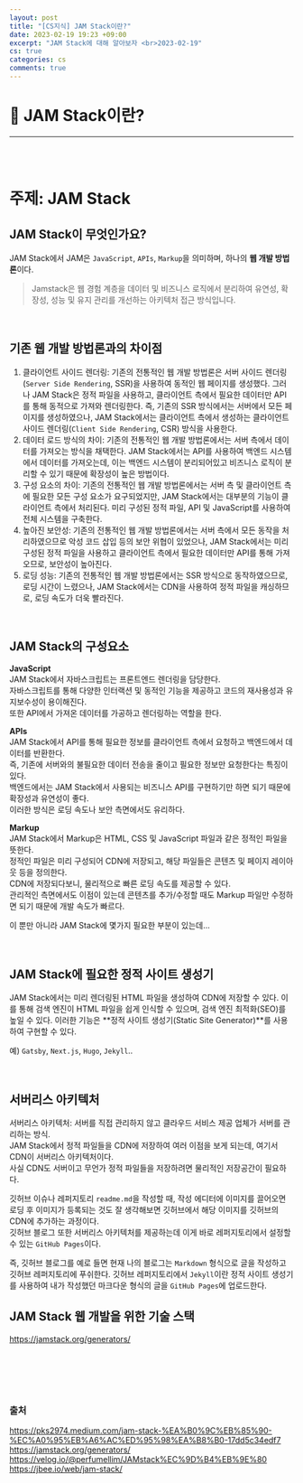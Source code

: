 ```yaml
---
layout: post
title: "[CS지식] JAM Stack이란?"
date: 2023-02-19 19:23 +09:00
excerpt: "JAM Stack에 대해 알아보자 <br>2023-02-19"
cs: true
categories: cs
comments: true
---
```


# 📌 JAM Stack이란?

---

<!-- <figure>
    <a href="/assets/img/cs/2022-08-07/server.png"><img src="/assets/img/cs/2022-08-08/server.png"></a>
    <figcaption style="text-align:center"></figcaption>
</figure> -->

<br>
<br>

# 주제: JAM Stack
## JAM Stack이 무엇인가요?
JAM Stack에서 JAM은 `JavaScript`, `APIs`, `Markup`을 의미하며, 하나의 **웹 개발 방법론**이다.  
> Jamstack은 웹 경험 계층을 데이터 및 비즈니스 로직에서 분리하여 유연성, 확장성, 성능 및 유지 관리를 개선하는 아키텍처 접근 방식입니다.


<br>

## 기존 웹 개발 방법론과의 차이점
1. 클라이언트 사이드 렌더링: 기존의 전통적인 웹 개발 방법론은 서버 사이드 렌더링(`Server Side Rendering`, SSR)을 사용하여 동적인 웹 페이지를 생성했다. 그러나 JAM Stack은 정적 파일을 사용하고, 클라이언트 측에서 필요한 데이터만 API를 통해 동적으로 가져와 렌더링한다. 즉, 기존의 SSR 방식에서는 서버에서 모든 페이지를 생성하였으나, JAM Stack에서는 클라이언트 측에서 생성하는 클라이언트 사이드 렌더링(`Client Side Rendering`, CSR) 방식을 사용한다.
2. 데이터 로드 방식의 차이: 기존의 전통적인 웹 개발 방법론에서는 서버 측에서 데이터를 가져오는 방식을 채택한다. JAM Stack에서는 API를 사용하여 백엔드 시스템에서 데이터를 가져오는데, 이는 백엔드 시스템이 분리되어있고 비즈니스 로직이 분리할 수 있기 때문에 확장성이 높은 방법이다.
3. 구성 요소의 차이: 기존의 전통적인 웹 개발 방법론에서는 서버 측 및 클라이언트 측에 필요한 모든 구성 요소가 요구되었지만, JAM Stack에서는 대부분의 기능이 클라이언트 측에서 처리된다. 미리 구성된 정적 파일, API 및 JavaScript를 사용하여 전체 시스템을 구축한다.
4. 높아진 보안성: 기존의 전통적인 웹 개발 방법론에서는 서버 측에서 모든 동작을 처리하였으므로 악성 코드 삽입 등의 보안 위협이 있었으나, JAM Stack에서는 미리 구성된 정적 파일을 사용하고 클라이언트 측에서 필요한 데이터만 API를 통해 가져오므로, 보안성이 높아진다.
5. 로딩 성능: 기존의 전통적인 웹 개발 방법론에서는 SSR 방식으로 동작하였으므로, 로딩 시간이 느렸으나, JAM Stack에서는 CDN을 사용하여 정적 파일을 캐싱하므로, 로딩 속도가 더욱 빨라진다.

<br>

## JAM Stack의 구성요소 
**JavaScript**  
JAM Stack에서 자바스크립트는 프론트엔드 렌더링을 담당한다.  
자바스크립트를 통해 다양한 인터랙션 및 동적인 기능을 제공하고 코드의 재사용성과 유지보수성이 용이해진다.  
또한 API에서 가져온 데이터를 가공하고 렌더링하는 역할을 한다.  

**APIs**  
JAM Stack에서 API를 통해 필요한 정보를 클라이언트 측에서 요청하고 백엔드에서 데이터를 반환한다.  
즉, 기존에 서버와의 불필요한 데이터 전송을 줄이고 필요한 정보만 요청한다는 특징이 있다.  
백엔드에서는 JAM Stack에서 사용되는 비즈니스 API를 구현하기만 하면 되기 때문에 확장성과 유연성이 좋다.  
이러한 방식은 로딩 속도나 보안 측면에서도 유리하다.  

**Markup**  
JAM Stack에서 Markup은 HTML, CSS 및 JavaScript 파일과 같은 정적인 파일을 뜻한다.  
정적인 파일은 미리 구성되어 CDN에 저장되고, 해당 파일들은 콘텐츠 및 페이지 레이아웃 등을 정의한다.  
CDN에 저장되다보니, 물리적으로 빠른 로딩 속도를 제공할 수 있다.  
관리적인 측면에서도 이점이 있는데 콘텐츠를 추가/수정할 때도 Markup 파일만 수정하면 되기 때문에 개발 속도가 빠르다.  

이 뿐만 아니라 JAM Stack에 몇가지 필요한 부분이 있는데...

<br>

## JAM Stack에 필요한 정적 사이트 생성기
JAM Stack에서는 미리 렌더링된 HTML 파일을 생성하여 CDN에 저장할 수 있다. 이를 통해 검색 엔진이 HTML 파일을 쉽게 인식할 수 있으며, 검색 엔진 최적화(SEO)를 높일 수 있다. 이러한 기능은 **정적 사이트 생성기(Static Site Generator)**를 사용하여 구현할 수 있다.  

예) `Gatsby`, `Next.js`, `Hugo`, `Jekyll`.. 

<br>

## 서버리스 아키텍처
서버리스 아키텍처: 서버를 직접 관리하지 않고 클라우드 서비스 제공 업체가 서버를 관리하는 방식.  
JAM Stack에서 정적 파일들을 CDN에 저장하여 여러 이점을 보게 되는데, 여기서 CDN이 서버리스 아키텍처이다.  
사실 CDN도 서버이고 무언가 정적 파일들을 저장하려면 물리적인 저장공간이 필요하다.  

깃허브 이슈나 레퍼지토리 `readme.md`을 작성할 때, 작성 에디터에 이미지를 끌어오면 로딩 후 이미지가 등록되는 것도 잘 생각해보면 깃허브에서 해당 이미지를 깃허브의 CDN에 추가하는 과정이다.  
깃허브 블로그 또한 서버리스 아키텍처를 제공하는데 이게 바로 레퍼지토리에서 설정할 수 있는 `GitHub Pages`이다.  

즉, 깃허브 블로그를 예로 들면 현재 나의 블로그는 `Markdown` 형식으로 글을 작성하고 깃허브 레퍼지토리에 푸쉬한다. 깃허브 레퍼지토리에서 `Jekyll`이란 정적 사이트 생성기를 사용하여 내가 작성했던 마크다운 형식의 글을 `GitHub Pages`에 업로드한다.  

## JAM Stack 웹 개발을 위한 기술 스택
https://jamstack.org/generators/  



<br>
<br>
<br>
<br>

### 출처
https://pks2974.medium.com/jam-stack-%EA%B0%9C%EB%85%90-%EC%A0%95%EB%A6%AC%ED%95%98%EA%B8%B0-17dd5c34edf7  
https://jamstack.org/generators/  
https://velog.io/@perfumellim/JAMstack%EC%9D%B4%EB%9E%80  
https://jbee.io/web/jam-stack/  


[jekyll-docs]: https://jekyllrb.com/docs/home
[jekyll-gh]: https://github.com/jekyll/jekyll
[jekyll-talk]: https://talk.jekyllrb.com/
